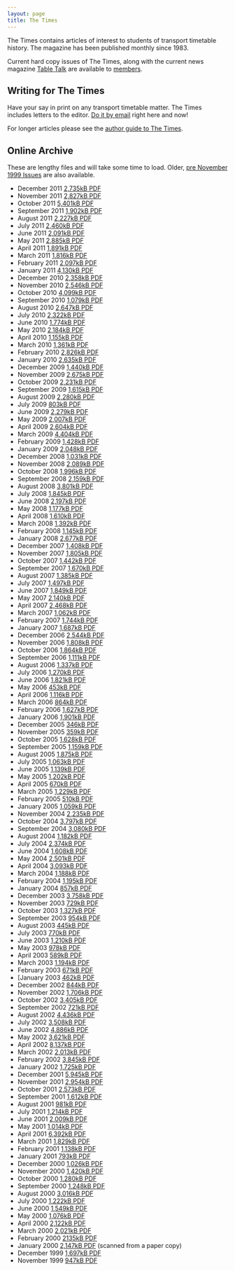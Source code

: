 ```yaml
---
layout: page
title: The Times
---
```

The Times contains articles of interest to students of transport timetable history. The magazine has been published monthly since 1983.

Current hard copy issues of The Times, along with the current news magazine [Table Talk](ttalk.html) are available to [members](membship.html#membership).

## Writing for <span class="TimesLogo">The Times</span>
Have your say in print on any transport timetable matter. The Times includes letters to the editor.
[Do it by email](mailto:thetimes@austta.org.au) right here and now!

For longer articles please see the [author guide to The
Times](Author%20guide%20for%20ATA%20The%20Times.pdf).

## Online Archive
These are lengthy files and will take some time to load.
Older, [pre November 1999 Issues](times2.html) are also available.

* December 2011 [2,735kB PDF](The%20Times%20December%202011.pdf)
* November 2011 [2,827kB PDF](The%20Times%20November%202011.pdf)
* October 2011 [5,401kB PDF](The%20Times%20October%202011.pdf)
* September 2011 [1,902kB PDF](The%20Times%20September%202011.pdf)
* August 2011 [2,227kB PDF](The%20Times%20August%202011.pdf)
* July 2011 [2,460kB PDF](The%20Times%20July%202011.pdf)
* June 2011 [2,091kB PDF](The%20Times%20June%202011.pdf)
* May 2011 [2,885kB PDF](The%20Times%20May%202011.pdf)
* April 2011 [1,891kB PDF](The%20Times%20April%202011.pdf)
* March 2011 [1,816kB PDF](The%20Times%20March%202011.pdf)
* February 2011 [2,097kB PDF](The%20Times%20February%202011A.pdf)
* January 2011 [4,130kB PDF](The%20Times%20January%202011.pdf)
* December 2010 [2,358kB PDF](The%20Times%20December%202010.pdf)
* November 2010 [2,546kB PDF](The%20Times%20November%202010.pdf)
* October 2010 [4,099kB PDF](The%20Times%20October%202010.pdf)
* September 2010 [1,079kB PDF](The%20Times%20September%202010.pdf)
* August 2010 [2,647kB PDF](The%20Times%20August%202010.pdf)
* July 2010 [2,322kB PDF](The%20Times%20July%202010.pdf)
* June 2010 [1,774kB PDF](The%20Times%20June%202010.pdf)
* May 2010 [2,184kB PDF](The%20Times%20May%202010.pdf)
* April 2010 [1,155kB PDF](The%20Times%20April%202010.pdf)
* March 2010 [1,361kB PDF](The%20Times%20March%202010.pdf)
* February 2010 [2,826kB PDF](The%20Times%20February%202010.pdf)
* January 2010 [2,635kB PDF](The%20Times%20January%202010.pdf)
* December 2009 [1,440kB PDF](The%20Times%20December%202009.pdf)
* November 2009 [2,675kB PDF](The%20Times%20November%202009.pdf)
* October 2009 [2,231kB PDF](The%20Times%20October%202009.pdf)
* September 2009 [1,615kB PDF](The%20Times%20September%202009.pdf)
* August 2009 [2,280kB PDF](The%20Times%20August%202009w.pdf)
* July 2009 [803kB PDF](The%20Times%20July%202009w.pdf)
* June 2009 [2,279kB PDF](The%20Times%20June%202009w.pdf)
* May 2009 [2,007kB PDF](The%20Times%20May%202009w.pdf)
* April 2009 [2,604kB PDF](The%20Times%20April%202009w.pdf)
* March 2009 [4,404kB PDF](The%20Times%20March%202009w.pdf)
* February 2009 [1,428kB PDF](The%20Times%20Feb%202009w.pdf)
* January 2009 [2,048kB PDF](The%20Times%20January%202009w.pdf)
* December 2008 [1,031kB PDF](The%20Times%20December%202008w.pdf)
* November 2008 [2,089kB PDF](The%20Times%20November%202008w.pdf)
* October 2008 [1,996kB PDF](The%20Times%20October%202008w.pdf)
* September 2008 [2,159kB PDF](The%20Times%20September%202008.pdf)
* August 2008 [3,801kB PDF](The%20Times%20August%202008A.pdf)
* July 2008 [1,845kB PDF](The%20Times%20July%202008.pdf)
* June 2008 [2,197kB PDF](The%20Times%20June%202008w.pdf)
* May 2008 [1,177kB PDF](The%20Times%20May%202008.pdf)
* April 2008 [1,610kB PDF](The%20Times%20April%202008.pdf)
* March 2008 [1,392kB PDF](The%20Times%20March%202008.pdf)
* February 2008 [1,145kB PDF](The%20Times%20February%202008.pdf)
* January 2008 [2,677kB PDF](The%20Times%20January%202008.pdf)
* December 2007 [1,408kB PDF](The%20Times%20December%202007.pdf)
* November 2007 [1,805kB PDF](The%20Times%20November%202007.pdf)
* October 2007 [1,442kB PDF](The%20Times%20October%202007.pdf)
* September 2007 [1,670kB PDF](The%20Times%20September%202007.pdf)
* August 2007 [1,385kB PDF](The%20Times%20August%202007.pdf)
* July 2007 [1,497kB PDF](The%20Times%20July%202007.pdf)
* June 2007 [1,849kB PDF](The%20Times%20June%202007.pdf)
* May 2007 [2,140kB PDF](The%20Times%20May%202007.pdf)
* April 2007 [2,468kB PDF](The%20Times%20April%202007.pdf)
* March 2007 [1,062kB PDF](The%20Times%20March%202007.pdf)
* February 2007 [1,744kB PDF](The%20Times%20February%202007.pdf)
* January 2007 [1,687kB PDF](The%20Times%20January%202007.pdf)
* December 2006 [2,544kB PDF](The%20Times%20December%202006.pdf)
* November 2006 [1,808kB PDF](The%20Times%20November%202006.pdf)
* October 2006 [1,864kB PDF](The%20Times%20October%202006.pdf)
* September 2006 [1,111kB PDF](The%20Times%20September%202006.pdf)
* August 2006 [1,337kB PDF](The%20Times%20August%202006.pdf)
* July 2006 [1,270kB PDF](The%20Times%20July%202006W.pdf)
* June 2006 [1,821kB PDF](The%20Times%20June%202006W.pdf)
* May 2006 [453kB PDF](The%20Times%20May%202006W.pdf)
* April 2006 [1,116kB PDF](The%20Times%20April%202006W.pdf)
* March 2006 [864kB PDF](The%20Times%20March%202006W.pdf)
* February 2006 [1,627kB PDF](The%20Times%20February%202006W.pdf)
* January 2006 [1,901kB PDF](The%20Times%20January%202006W.pdf)
* December 2005 [346kB PDF](The%20Times%20December%202005W.pdf)
* November 2005 [359kB PDF](The%20Times%20November%202005W.pdf)
* October 2005 [1,628kB PDF](The%20Times%20October%202005W.pdf)
* September 2005 [1,159kB PDF](The%20Times%20September%202005.pdf)
* August 2005 [1,875kB PDF](The%20Times%20August%202005.pdf)
* July 2005 [1,063kB PDF](The%20Times%20July%202005.pdf)
* June 2005 [1,139kB PDF](The%20Times%20June%202005.pdf)
* May 2005 [1,202kB PDF](The%20Times%20May%202005.pdf)
* April 2005 [670kB PDF](The%20Times%20April%202005W.pdf)
* March 2005 [1,229kB PDF](The%20Times%20March%202005W.pdf)
* February 2005 [510kB PDF](The%20Times%20February%202005W.pdf)
* January 2005 [1,059kB PDF](The%20Times%20January%202005W.pdf)
* November 2004 [2,235kB PDF](The%20Times%20November%202004W.pdf)
* October 2004 [3,797kB PDF](The%20Times%20October%202004W.pdf)
* September 2004 [3,080kB PDF](The%20Times%20September%202004W.pdf)
* August 2004 [1,182kB PDF](The%20Times%20August%202004W.pdf)
* July 2004 [2,374kB PDF](The%20Times%20July%202004W.pdf)
* June 2004 [1,608kB PDF](The%20Times%20June%202004W.pdf)
* May 2004 [2,501kB PDF](The%20Times%20May%202004W.pdf)
* April 2004 [3,093kB PDF](The%20Times%20April%202004W.pdf)
* March 2004 [1,188kB PDF](The%20Times%20March%202004S.pdf)
* February 2004 [1,195kB PDF](The%20Times%20February%202004S.pdf)
* January 2004 [857kB PDF](The%20Times%20January%202004S.pdf)
* December 2003 [3,758kB PDF](The%20Times%20December%202003S.pdf)
* November 2003 [729kB PDF](The%20Times%20November%202003S.pdf)
* October 2003 [1,327kB PDF](The%20Times%20October%202003S.pdf)
* September 2003 [954kB PDF](The%20Times%20September%202003S.pdf)
* August 2003 [445kB PDF](The%20Times%20August%202003S.pdf)
* July 2003 [770kB PDF](The%20Times%20July%202003S.pdf)
* June 2003 [1,210kB PDF](Times%20June%202003%20Web.pdf)
* May 2003 [978kB PDF](Times%20May%202003%20Web.pdf)
* April 2003 [589kB PDF](Times%20April%202003%20Web.pdf)
* March 2003 [1,194kB PDF](Times%20March%202003%20Web.pdf)
* February 2003 [671kB PDF](Times%20February%202003%20Web.pdf)
* [January 2003 [462kB PDF](Times%20January%202003A.pdf)
* December 2002 [844kB PDF](Times%20December%202002A.pdf)
* November 2002 [1,706kB PDF](Times%20November%202002A.pdf)
* October 2002 [3,405kB PDF](Times%20October%202002A.pdf)
* September 2002 [721kB PDF](Times%20September%202002A.pdf)
* August 2002 [4,436kB PDF](Times%20August%202002A.pdf)
* July 2002 [3,508kB PDF](Times%20July%202002A.pdf)
* June 2002 [4,886kB PDF](Times%20June%202002A.pdf)
* May 2002 [3,621kB PDF](Times%20May%202002A.pdf)
* April 2002 [8,137kB PDF](Times%20April%202002A.pdf)
* March 2002 [2,013kB PDF](Times%20March%202002A.pdf)
* February 2002 [3,845kB PDF](Times%20February%202002W.pdf)
* January 2002 [1,725kB PDF](Times%20January%202002W.pdf)
* December 2001 [5,945kB PDF](Times%20December%202001A.pdf)
* November 2001 [2,954kB PDF](Times%20November%202001W.pdf)
* October 2001 [2,573kB PDF](Times%20October%202001W.pdf)
* September 2001 [1,612kB PDF](Times%20September%202001W.pdf)
* August 2001 [981kB PDF](Times%20August%202001W.pdf)
* July 2001 [1,214kB PDF](Times%20July%202001W.pdf)
* June 2001 [2,009kB PDF](Times%20June%202001W.pdf)
* May 2001 [1,014kB PDF](Times%20May%202001A.pdf)
* April 2001 [6,392kB PDF](Times%20April%202001A.pdf)
* March 2001 [1,829kB PDF](Times%20March%202001W.pdf)
* February 2001 [1,138kB PDF](Times%20February%202001W.pdf)
* January 2001 [793kB PDF](Times%20January%202001W.pdf)
* December 2000 [1,026kB PDF](Times%20December%202000W.pdf)
* November 2000 [1,420kB PDF](Times%20November%202000W.pdf)
* October 2000 [1,280kB PDF](Times%20October%202000W.pdf)
* September 2000 [1,248kB PDF](Times%20September%202000W.pdf)
* August 2000 [3,016kB PDF](Times%20August%202000A.pdf)
* July 2000 [1,222kB PDF](Times%20July%202000A.pdf)
* June 2000 [1,549kB PDF](Times%20June%202000W.pdf)
* May 2000 [1,076kB PDF](Times%20May%202000W.pdf)
* April 2000 [2,122kB PDF](Times%20April%202000W.pdf)
* March 2000 [2,021kB PDF](Times%20March%202000W.pdf)
* February 2000 [2135kB PDF](Times%20February%202000A.pdf)
* January 2000 [2,147kB PDF](Times%20January%202000A.pdf) (scanned from a paper copy)
* December 1999 [1,697kB PDF](Times%20December%201999W.pdf)
* November 1999 [947kB PDF](Times%20November%201999W.pdf)
